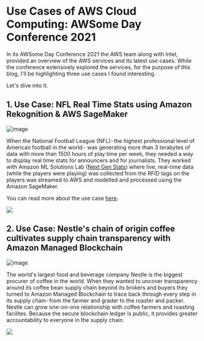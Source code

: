 # Use Cases of AWS Cloud Computing: AWSome Day Conference 2021

In its AWSome Day Conference 2021 the AWS team along with Intel, provided an overview of the AWS services and its latest use cases. While the conference extensively explored the services, for the purpose of this blog, I'll be highlighting three use cases I found interesting. 

Let's dive into it.

## 1. Use Case: NFL Real Time Stats using Amazon Rekognition & AWS SageMaker

![image](https://images.unsplash.com/photo-1612714487617-18dda2e0a3d2?ixlib=rb-1.2.1&ixid=MnwxMjA3fDB8MHxwaG90by1wYWdlfHx8fGVufDB8fHx8&auto=format&fit=crop&w=1674&q=80)


When the National Football League (NFL) - the highest professional level of American football in the world -  was generating more than 3 terabytes of data with more than 1500 hours of play time per week, they needed a way to display real time stats for announcers and for journalists. They worked with Amazon ML Solutions Lab ([Next Gen Stats](https://www.aboutamazon.com/news/aws/new-next-gen-stats-powered-by-aws-debut-for-the-2021-22-nfl-season)) where live, real-time data (while the players were playing) was collected from the RFID tags on the players was streamed to AWS and modelled and processed using the Amazon SageMaker.

You can read more about the use case [here](https://medium.com/r/?url=https%3A%2F%2Fwww.aboutamazon.com%2Fnews%2Faws%2Fnew-next-gen-stats-powered-by-aws-debut-for-the-2021-22-nfl-season).

![](https://d2908q01vomqb2.cloudfront.net/f1f836cb4ea6efb2a0b1b99f41ad8b103eff4b59/2020/09/01/1-Flow.jpg)

## 2. Use Case: Nestle's chain of origin coffee cultivates supply chain transparency with Amazon Managed Blockchain
![image](https://images.unsplash.com/photo-1632054010678-7f2e5a1a7355?ixid=MnwxMjA3fDB8MHxwaG90by1wYWdlfHx8fGVufDB8fHx8&ixlib=rb-1.2.1&auto=format&fit=crop&w=1035&q=80)

The world's largest food and beverage company Nestle is the biggest procurer of coffee in the world. When they wanted to uncover transparency around its coffee bean supply chain beyond its brokers and buyers they turned to Amazon Managed Blockchain to trace back through every step in its supply chain - from the farmer and grader to the roaster and packer.
Nestle can grow one-on-one relationship with coffee farmers and roasting facilites. Because the secure blockchain ledger is public, it provides greater accountability to everyone in the supply chain.

![](https://d1.awsstatic.com/webteam/category-pages/Blockchain/category-page-diagram_Blockchain_non-traditional%402x.65c318bd30a47bb5ea07125992cb102d60078a11.png)